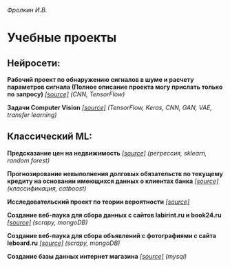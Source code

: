_Фролкин И.В._

# **Учебные проекты**

## **Нейросети:**

**Рабочий проект по обнаружению сигналов в шуме и расчету параметров сигнала (Полное описание проекта могу прислать только по запросу)** [_\[source\]_](https://github.com/Igor-fr/GB/tree/master/CNN_signals) _(CNN, TensorFlow)_

**Задачи Computer Vision** [_\[source\]_](https://github.com/Igor-fr/GB/tree/master/Computer_vision) _(TensorFlow, Keras, CNN, GAN, VAE, transfer learning)_

## **Классический ML:**

**Предсказание цен на недвижимость** [_\[source\]_](https://github.com/Igor-fr/GB/tree/master/DS_libraries/course_project) _(регрессия, sklearn, random forest)_

**Прогнозирование невыполнения долговых обязательств по текущему кредиту на основании имеющихся данных о клиентах банка** [_\[source\]_](https://github.com/Igor-fr/GB/tree/master/DS_libraries_2/course_project) _(классификация, catboost)_

**Исследовательский проект по теории вероятности** [_\[source\]_](https://github.com/Igor-fr/GB/tree/master/Matstat/student%20dataset)

**Создание веб-паука для сбора данных с сайтов labirint.ru и book24.ru** [_\[source\]_](https://github.com/Igor-fr/GB/tree/master/Web_scraping/lesson_5_scrapy) _(scrapy, mongoDB)_

**Создание веб-паука для сбора объявлений с фотографиями с сайта leboard.ru** [_\[source\]_](https://github.com/Igor-fr/GB/tree/master/Web_scraping/lesson_6_scrapy) _(scrapy, mongoDB)_

**Создание базы данных интернет магазина** [_\[source\]_](https://github.com/Igor-fr/GB/tree/master/Databases/course_project) _(mysql)_